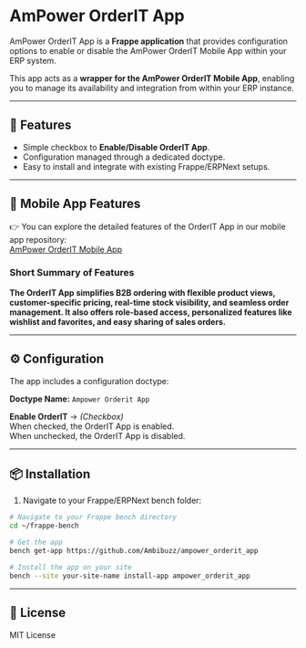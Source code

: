 # AmPower OrderIT App

AmPower OrderIT App is a **Frappe application** that provides configuration options to enable or disable the AmPower OrderIT Mobile App within your ERP system.

This app acts as a **wrapper for the AmPower OrderIT Mobile App**, enabling you to manage its availability and integration from within your ERP instance.

---

## 🚀 Features

- Simple checkbox to **Enable/Disable OrderIT App**.
- Configuration managed through a dedicated doctype.
- Easy to install and integrate with existing Frappe/ERPNext setups.

---

## 🔗 Mobile App Features

👉 You can explore the detailed features of the OrderIT App in our mobile app repository:  
[AmPower OrderIT Mobile App](https://github.com/Ambibuzz/ampower_orderit_mobile_app)

### Short Summary of Features

**The OrderIT App simplifies B2B ordering with flexible product views, customer-specific pricing, real-time stock visibility, and seamless order management. It also offers role-based access, personalized features like wishlist and favorites, and easy sharing of sales orders.**

---


## ⚙️ Configuration

The app includes a configuration doctype:

**Doctype Name:** `Ampower Orderit App`

**Enable OrderIT** → *(Checkbox)*  
  When checked, the OrderIT App is enabled.  
  When unchecked, the OrderIT App is disabled.

---

## 📦 Installation

1. Navigate to your Frappe/ERPNext bench folder:

```bash
# Navigate to your Frappe bench directory
cd ~/frappe-bench

# Get the app
bench get-app https://github.com/Ambibuzz/ampower_orderit_app

# Install the app on your site
bench --site your-site-name install-app ampower_orderit_app
```

---
## 📄 License

MIT License
